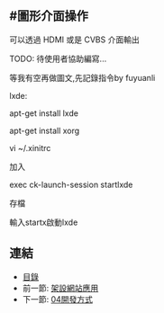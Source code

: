 #圖形介面操作
---

可以透過 HDMI 或是 CVBS 介面輸出

TODO: 待使用者協助編寫...

等我有空再做圖文,先記錄指令by fuyuanli

lxde:


apt-get install lxde

apt-get install xorg

vi ~/.xinitrc

加入

exec ck-launch-session startlxde

存檔

輸入startx啟動lxde



## 連結

   * [目錄](<index.md>)
   * 前一節: [架設網站應用](<03.04.md>)
   * 下一節: [04開發方式](<04.00.md>)
